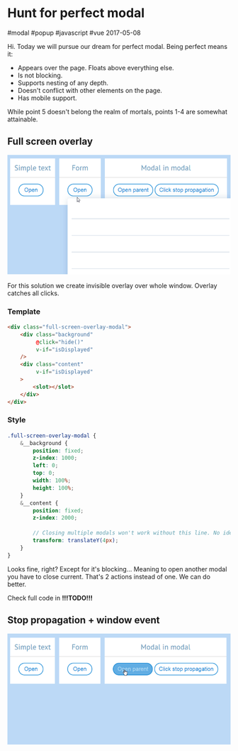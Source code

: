 # Hunt for perfect modal

#modal #popup #javascript #vue 2017-05-08

Hi. Today we will pursue our dream for perfect modal. Being perfect means it:
* Appears over the page. Floats above everything else.
* Is not blocking.
* Supports nesting of any depth.
* Doesn't conflict with other elements on the page.
* Has mobile support.
 
 While point 5 doesn't belong the realm of mortals, points 1-4 are somewhat attainable.

## Full screen overlay

![vue navigation](assets/overlay.gif)

For this solution we create invisible overlay over whole window. Overlay catches all clicks.

### Template
```html
<div class="full-screen-overlay-modal">
    <div class="background"
         @click="hide()"
         v-if="isDisplayed"
    />
    <div class="content"
         v-if="isDisplayed"
    >
        <slot></slot>
    </div>
</div>
```

### Style
```scss
.full-screen-overlay-modal {
    &__background {
        position: fixed;
        z-index: 1000;
        left: 0;
        top: 0;
        width: 100%;
        height: 100%;
    }
    &__content {
        position: fixed;
        z-index: 2000;
        
        // Closing multiple modals won't work without this line. No idea as to why.
        transform: translateY(4px); 
    }
}
```

Looks fine, right? Except for it's blocking... Meaning to open another modal you have to close current. That's 2 actions instead of one. We can do better.

Check full code in **!!!TODO!!!**

## Stop propagation + window event

![vue navigation](assets/stop-propagation-window-event.gif)
